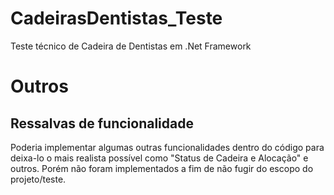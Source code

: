 # CadeirasDentistas_Teste
Teste técnico de Cadeira de Dentistas em .Net Framework


# Outros
## Ressalvas de funcionalidade
Poderia implementar algumas outras funcionalidades dentro do código para deixa-lo o mais realista possível como "Status de Cadeira e Alocação" e outros. Porém não foram implementados a fim de não fugir do escopo do projeto/teste.
